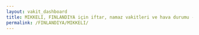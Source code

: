 ```yaml
---
layout: vakit_dashboard
title: MIKKELI, FINLANDIYA için iftar, namaz vakitleri ve hava durumu - ilçe/eyalet seç
permalink: /FINLANDIYA/MIKKELI/
---
```


<script type="text/javascript">
  var GLOBAL_COUNTRY = 'FINLANDIYA';
  var GLOBAL_CITY = 'MIKKELI';
  var GLOBAL_STATE = '';
  var lat = 72;
  var lon = 21;
</script>
